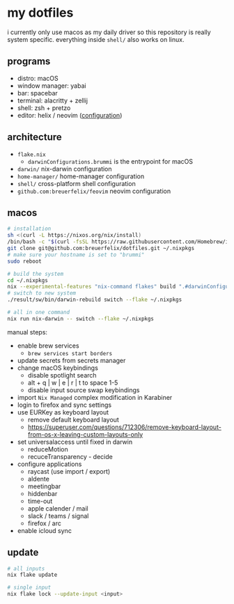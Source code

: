 # my dotfiles

i currently only use macos as my daily driver so this repository is really system specific. everything inside `shell/` also works on linux.

## programs

- distro: macOS
- window manager: yabai
- bar: spacebar
- terminal: alacritty + zellij
- shell: zsh + pretzo
- editor: helix / neovim ([configuration](https://github.com/breuerfelix/feovim))

## architecture

- `flake.nix`
  - `darwinConfigurations.brummi` is the entrypoint for macOS
- `darwin/` nix-darwin configuration
- `home-manager/` home-manager configuration
- `shell/` cross-platform shell configuration
- `github.com:breuerfelix/feovim` neovim configuration

## macos

```bash
# installation
sh <(curl -L https://nixos.org/nix/install)
/bin/bash -c "$(curl -fsSL https://raw.githubusercontent.com/Homebrew/install/HEAD/install.sh)"
git clone git@github.com:breuerfelix/dotfiles.git ~/.nixpkgs
# make sure your hostname is set to "brummi"
sudo reboot

# build the system
cd ~/.nixpkgs
nix --experimental-features "nix-command flakes" build ".#darwinConfigurations.brummi.system"
# switch to new system
./result/sw/bin/darwin-rebuild switch --flake ~/.nixpkgs

# all in one command
nix run nix-darwin -- switch --flake ~/.nixpkgs
```

manual steps:
- enable brew services
  - `brew services start borders`
- update secrets from secrets manager
- change macOS keybindings
  - disable spotlight search
  - alt + q | w | e | r | t to space 1-5
  - disable input source swap keybindings
- import `Nix Managed` complex modification in Karabiner
- login to firefox and sync settings
- use EURKey as keyboard layout
  - remove default keyboard layout
  - https://superuser.com/questions/712306/remove-keyboard-layout-from-os-x-leaving-custom-layouts-only
- set universalaccess until fixed in darwin
  - reduceMotion
  - recuceTransparency - decide
- configure applications
  - raycast (use import / export)
  - aldente
  - meetingbar
  - hiddenbar
  - time-out
  - apple calender / mail
  - slack / teams / signal
  - firefox / arc
- enable icloud sync


## update

```bash
# all inputs
nix flake update

# single input
nix flake lock --update-input <input>
```
